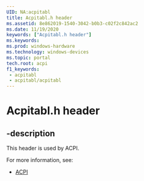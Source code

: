 ```yaml
---
UID: NA:acpitabl
title: Acpitabl.h header
ms.assetid: 8e862019-1540-3042-b0b3-c02f2c842ac2
ms.date: 11/19/2020
keywords: ["Acpitabl.h header"]
ms.keywords: 
ms.prod: windows-hardware
ms.technology: windows-devices
ms.topic: portal
tech.root: acpi
f1_keywords:
 - acpitabl
 - acpitabl/acpitabl
---
```


# Acpitabl.h header

## -description

This header is used by ACPI.

For more information, see:

- [ACPI](../_acpi/index.md)<br><br>
